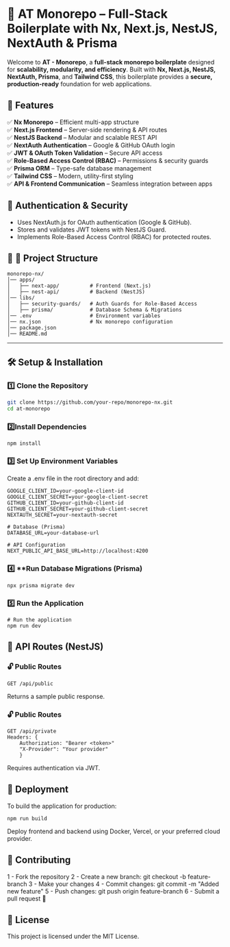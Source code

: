 # 🚀 AT Monorepo – Full-Stack Boilerplate with Nx, Next.js, NestJS, NextAuth & Prisma

Welcome to **AT - Monorepo**, a **full-stack monorepo boilerplate** designed for **scalability, modularity, and efficiency**. Built with **Nx, Next.js, NestJS, NextAuth, Prisma**, and **Tailwind CSS**, this boilerplate provides a **secure, production-ready** foundation for web applications.

## 📌 Features

✅ **Nx Monorepo** – Efficient multi-app structure  
✅ **Next.js Frontend** – Server-side rendering & API routes  
✅ **NestJS Backend** – Modular and scalable REST API  
✅ **NextAuth Authentication** – Google & GitHub OAuth login  
✅ **JWT & OAuth Token Validation** – Secure API access  
✅ **Role-Based Access Control (RBAC)** – Permissions & security guards  
✅ **Prisma ORM** – Type-safe database management  
✅ **Tailwind CSS** – Modern, utility-first styling  
✅ **API & Frontend Communication** – Seamless integration between apps

## 🔐 **Authentication & Security**

- Uses NextAuth.js for OAuth authentication (Google & GitHub).
- Stores and validates JWT tokens with NestJS Guard.
- Implements Role-Based Access Control (RBAC) for protected routes.

## 🔐 **📂 Project Structure**

```
monorepo-nx/
│── apps/
│   ├── next-app/          # Frontend (Next.js)
│   ├── nest-api/          # Backend (NestJS)
│── libs/
│   ├── security-guards/   # Auth Guards for Role-Based Access
│   ├── prisma/            # Database Schema & Migrations
│── .env                   # Environment variables
│── nx.json                # Nx monorepo configuration
│── package.json
│── README.md
```

---

## 🛠️ Setup & Installation

### 1️⃣ **Clone the Repository**

```sh
git clone https://github.com/your-repo/monorepo-nx.git
cd at-monorepo
```

### 2️⃣**Install Dependencies**

```
npm install
```

### 3️⃣ **Set Up Environment Variables**

Create a .env file in the root directory and add:

```# NextAuth configuration
GOOGLE_CLIENT_ID=your-google-client-id
GOOGLE_CLIENT_SECRET=your-google-client-secret
GITHUB_CLIENT_ID=your-github-client-id
GITHUB_CLIENT_SECRET=your-github-client-secret
NEXTAUTH_SECRET=your-nextauth-secret

# Database (Prisma)
DATABASE_URL=your-database-url

# API Configuration
NEXT_PUBLIC_API_BASE_URL=http://localhost:4200
```

### 4️⃣ \*\*Run Database Migrations (Prisma)

```
npx prisma migrate dev
```

### 5️⃣ **Run the Application**

```
# Run the application
npm run dev
```

## 📡 **API Routes (NestJS)**

### 🔓 **Public Routes**

```
GET /api/public
```

Returns a sample public response.

### 🔓 **Public Routes**

```
GET /api/private
Headers: {
    Authorization: "Bearer <token>"
    "X-Provider": "Your provider"
    }
```

Requires authentication via JWT.

## 🚀 **Deployment**

To build the application for production:

```
npm run build
```

Deploy frontend and backend using Docker, Vercel, or your preferred cloud provider.

## 📝 **Contributing**

1 - Fork the repository
2 - Create a new branch: git checkout -b feature-branch
3 - Make your changes
4 - Commit changes: git commit -m "Added new feature"
5 - Push changes: git push origin feature-branch
6 - Submit a pull request 🚀

## 📄 **License**

This project is licensed under the MIT License.
